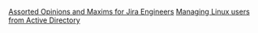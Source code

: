[Assorted Opinions and Maxims for Jira Engineers](jira/index.md)
[Managing Linux users from Active Directory](active_directory/index.md)
